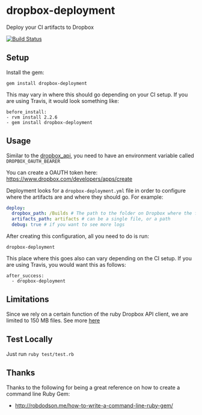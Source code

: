 # dropbox-deployment
Deploy your CI artifacts to Dropbox

[![Build Status](https://travis-ci.org/Jawnnypoo/dropbox-deployment.svg?branch=master)](https://travis-ci.org/Jawnnypoo/dropbox-deployment)

## Setup
Install the gem:
```
gem install dropbox-deployment
```
This may vary in where this should go depending on your CI setup.
If you are using Travis, it would look something like:
```
before_install:
- rvm install 2.2.6
- gem install dropbox-deployment
```
## Usage
Similar to the [dropbox_api](https://github.com/Jesus/dropbox_api), you need to have an environment variable called `DROPBOX_OAUTH_BEARER`

You can create a OAUTH token here:
https://www.dropbox.com/developers/apps/create

Deployment looks for a `dropbox-deployment.yml` file in order to configure where the artifacts are and where they should go.
For example:
```yml
deploy:
  dropbox_path: /Builds # The path to the folder on Dropbox where the files will go
  artifacts_path: artifacts # can be a single file, or a path
  debug: true # if you want to see more logs
```
After creating this configuration, all you need to do is run:
```shell
dropbox-deployment
```
This place where this goes also can vary depending on the CI setup.
If you are using Travis, you would want this as follows:
```
after_success:
  - dropbox-deployment
```

## Limitations
Since we rely on a certain function of the ruby Dropbox API client, we are limited to 150 MB files. See more [here](http://jesus.github.io/dropbox_api/DropboxApi/Client.html#upload-instance_method)

## Test Locally
Just run `ruby test/test.rb`
## Thanks
Thanks to the following for being a great reference on how to create a command line Ruby Gem:
  - http://robdodson.me/how-to-write-a-command-line-ruby-gem/
